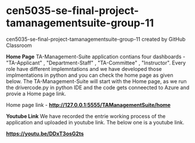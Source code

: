 # cen5035-se-final-project-tamanagementsuite-group-11
cen5035-se-final-project-tamanagementsuite-group-11 created by GitHub Classroom

**Home Page**
TA-Management-Suite application contians four dashboards - "TA-Applicant" , "Department-Staff" , "TA-Committee" , "Instructor".
Every role have different implemntations and we have developed those implmentations in python and you can check the home page as given below.
The TA-Management-Suite will start with the Home page, as we run the drivercode.py in python IDE and the code gets conneected to Azure and provie a Home page link.

Home page link - **http://127.0.0.1:5555/TAManagementSuite/home**

**Youtube Link**
We have recorded the entrie working process of the application and uploaded in youtube link. The below one is a youtube link.

**https://youtu.be/DDxT3osG2ts**
